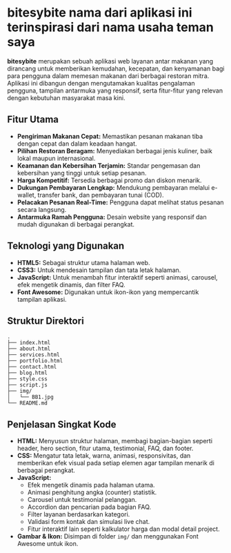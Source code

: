 # bitesybite nama dari aplikasi ini terinspirasi dari nama usaha teman saya 

**bitesybite** merupakan sebuah aplikasi web layanan antar makanan yang dirancang untuk memberikan kemudahan, kecepatan, dan kenyamanan bagi para pengguna dalam memesan makanan dari berbagai restoran mitra. 
Aplikasi ini dibangun dengan mengutamakan kualitas pengalaman pengguna, tampilan antarmuka yang responsif, serta fitur-fitur yang relevan dengan kebutuhan masyarakat masa kini.

## Fitur Utama

- **Pengiriman Makanan Cepat:** Memastikan pesanan makanan tiba dengan cepat dan dalam keadaan hangat.
- **Pilihan Restoran Beragam:** Menyediakan berbagai jenis kuliner, baik lokal maupun internasional.
- **Keamanan dan Kebersihan Terjamin:** Standar pengemasan dan kebersihan yang tinggi untuk setiap pesanan.
- **Harga Kompetitif:** Tersedia berbagai promo dan diskon menarik.
- **Dukungan Pembayaran Lengkap:** Mendukung pembayaran melalui e-wallet, transfer bank, dan pembayaran tunai (COD).
- **Pelacakan Pesanan Real-Time:** Pengguna dapat melihat status pesanan secara langsung.
- **Antarmuka Ramah Pengguna:** Desain website yang responsif dan mudah digunakan di berbagai perangkat.

## Teknologi yang Digunakan

- **HTML5:** Sebagai struktur utama halaman web.
- **CSS3:** Untuk mendesain tampilan dan tata letak halaman.
- **JavaScript:** Untuk menambah fitur interaktif seperti animasi, carousel, efek mengetik dinamis, dan filter FAQ.
- **Font Awesome:** Digunakan untuk ikon-ikon yang mempercantik tampilan aplikasi.

## Struktur Direktori

```
.
├── index.html
├── about.html
├── services.html
├── portfolio.html
├── contact.html
├── blog.html
├── style.css
├── script.js
├── img/
│   └── BB1.jpg
└── README.md
```

## Penjelasan Singkat Kode

- **HTML:** Menyusun struktur halaman, membagi bagian-bagian seperti header, hero section, fitur utama, testimonial, FAQ, dan footer.
- **CSS:** Mengatur tata letak, warna, animasi, responsivitas, dan memberikan efek visual pada setiap elemen agar tampilan menarik di berbagai perangkat.
- **JavaScript:**  
    - Efek mengetik dinamis pada halaman utama.
    - Animasi penghitung angka (counter) statistik.
    - Carousel untuk testimonial pelanggan.
    - Accordion dan pencarian pada bagian FAQ.
    - Filter layanan berdasarkan kategori.
    - Validasi form kontak dan simulasi live chat.
    - Fitur interaktif lain seperti kalkulator harga dan modal detail project.
- **Gambar & Ikon:** Disimpan di folder `img/` dan menggunakan Font Awesome untuk ikon.
